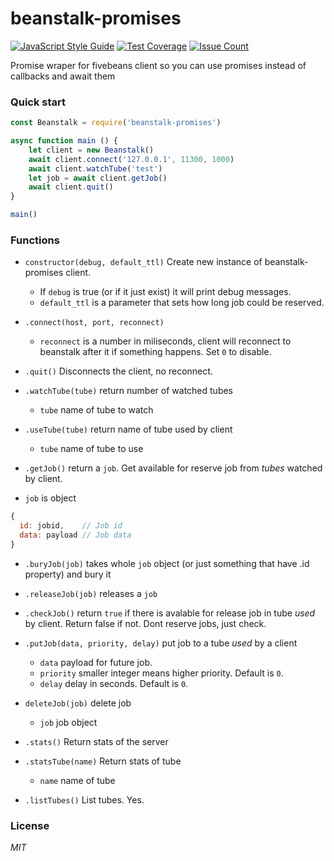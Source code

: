 # beanstalk-promises
[![JavaScript Style Guide](https://img.shields.io/badge/code_style-standard-brightgreen.svg)](https://standardjs.com)
[![Test Coverage](https://codeclimate.com/github/Zmeu213/beanstalk-promises/badges/coverage.svg)](https://codeclimate.com/github/Zmeu213/beanstalk-promises/coverage) 
[![Issue Count](https://codeclimate.com/github/Zmeu213/beanstalk-promises/badges/issue_count.svg)](https://codeclimate.com/github/Zmeu213/beanstalk-promises)

Promise wraper for fivebeans client so you can use promises instead of callbacks and await them

### Quick start
```javascript
const Beanstalk = require('beanstalk-promises')

async function main () {
	let client = new Beanstalk()
	await client.connect('127.0.0.1', 11300, 1000)
	await client.watchTube('test')
	let job = await client.getJob()
	await client.quit()
}

main()
```

### Functions

- `constructor(debug, default_ttl)`
Create new instance of beanstalk-promises client. 
  - If `debug` is true (or if it just exist) it will print debug messages.
  - `default_ttl` is a parameter that sets how long job could be reserved.

- `.connect(host, port, reconnect)`
  - `reconnect` is a number in miliseconds, client will reconnect to beanstalk after it if something happens. Set `0` to disable.

- `.quit()`
Disconnects the client, no reconnect.

- `.watchTube(tube)` return number of watched tubes
  - `tube` name of tube to watch 
  
- `.useTube(tube)` return name of tube used by client
  - `tube` name of tube to use
  
- `.getJob()` return a `job`. Get available for reserve job from *tubes* watched by client.

- `job` is object
```javascript
{
  id: jobid,    // Job id 
  data: payload // Job data
}
```
- `.buryJob(job)` takes whole `job` object (or just something that have .id property) and bury it

- `.releaseJob(job)` releases a `job`

- `.checkJob()` return `true` if there is avalable for release job in tube *used* by client. Return false if not. 
Dont reserve jobs, just check. 

- `.putJob(data, priority, delay)` put job to a tube *used* by a client
  - `data` payload for future job.
  - `priority` smaller integer means higher priority. Default is `0`.
  - `delay` delay in seconds. Default is `0`.
  
- `deleteJob(job)` delete job
  - `job` job object 

- `.stats()` Return stats of the server

- `.statsTube(name)` Return stats of tube
  - `name` name of tube

- `.listTubes()` List tubes. Yes.

### License
*MIT*
